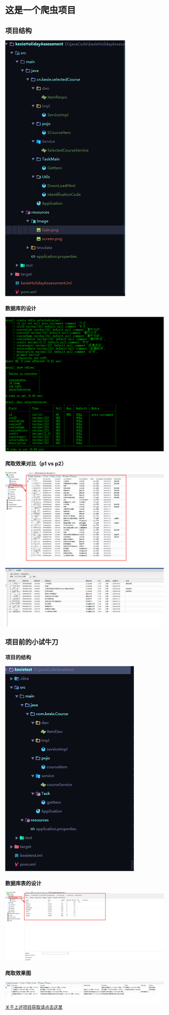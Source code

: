 # 这是一个爬虫项目
## 项目结构
![](https://github.com/1291945816/HolidayAssessment/blob/master/image/Snipaste_2019-08-10_19-53-39.png)
### 数据库的设计
![](https://github.com/1291945816/HolidayAssessment/blob/master/image/Snipaste_2019-08-09_20-24-03.png)

### 爬取效果对比（p1 vs p2）
![](https://github.com/1291945816/HolidayAssessment/blob/master/image/Snipaste_2019-08-10_20-03-16.png)

![](https://github.com/1291945816/HolidayAssessment/blob/master/image/Snipaste_2019-08-10_21-34-44.png)


## 项目前的小试牛刀

### 项目的结构

![](https://github.com/1291945816/HolidayAssessment/blob/master/image/Snipaste_2019-08-06_18-10-54.png)

### 数据库表的设计

![](https://github.com/1291945816/HolidayAssessment/blob/master/image/Snipaste_2019-08-06_18-10-29.png)

### 爬取效果图

![](https://github.com/1291945816/HolidayAssessment/blob/master/image/效果.png)
[关于上述项目获取请点击这里](https://github.com/1291945816/HolidayAssessment/tree/master/testCrawler)




